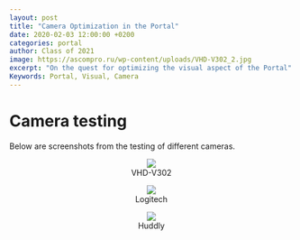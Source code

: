 ```yaml
---
layout: post
title: "Camera Optimization in the Portal"
date: 2020-02-03 12:00:00 +0200
categories: portal
author: Class of 2021
image: https://ascompro.ru/wp-content/uploads/VHD-V302_2.jpg
excerpt: "On the quest for optimizing the visual aspect of the Portal"
Keywords: Portal, Visual, Camera
---
```


# Camera testing

Below are screenshots from the testing of different cameras.

<figure align="middle">
   <img src="https://drive.google.com/uc?export=view&amp;id=1-9pzQdGinDA6cDNKd4tG_9StjqdSPpo7" width="auto" height="auto" />
   <figcaption align="middle">VHD-V302</figcaption>
</figure>

<figure align="middle">
   <img src="https://drive.google.com/uc?export=view&amp;id=1hYTiuypRuXadGSXtQ-TssHBcnOWHi7CT" width="auto" height="auto" />
   <figcaption align="middle">Logitech</figcaption>
</figure>

<figure align="middle">
   <img src="https://drive.google.com/uc?export=view&amp;id=1MQgpUToQ2ycY0CtwmHW-ux45RhW8K-qZ" width="auto" height="auto" />
   <figcaption align="middle">Huddly</figcaption>
</figure>
